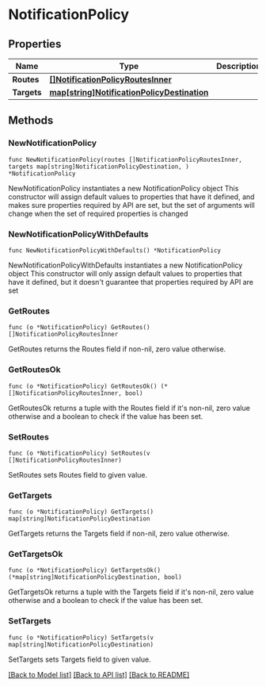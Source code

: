 # NotificationPolicy

## Properties

Name | Type | Description | Notes
------------ | ------------- | ------------- | -------------
**Routes** | [**[]NotificationPolicyRoutesInner**](NotificationPolicyRoutesInner.md) |  | 
**Targets** | [**map[string]NotificationPolicyDestination**](NotificationPolicyDestination.md) |  | 

## Methods

### NewNotificationPolicy

`func NewNotificationPolicy(routes []NotificationPolicyRoutesInner, targets map[string]NotificationPolicyDestination, ) *NotificationPolicy`

NewNotificationPolicy instantiates a new NotificationPolicy object
This constructor will assign default values to properties that have it defined,
and makes sure properties required by API are set, but the set of arguments
will change when the set of required properties is changed

### NewNotificationPolicyWithDefaults

`func NewNotificationPolicyWithDefaults() *NotificationPolicy`

NewNotificationPolicyWithDefaults instantiates a new NotificationPolicy object
This constructor will only assign default values to properties that have it defined,
but it doesn't guarantee that properties required by API are set

### GetRoutes

`func (o *NotificationPolicy) GetRoutes() []NotificationPolicyRoutesInner`

GetRoutes returns the Routes field if non-nil, zero value otherwise.

### GetRoutesOk

`func (o *NotificationPolicy) GetRoutesOk() (*[]NotificationPolicyRoutesInner, bool)`

GetRoutesOk returns a tuple with the Routes field if it's non-nil, zero value otherwise
and a boolean to check if the value has been set.

### SetRoutes

`func (o *NotificationPolicy) SetRoutes(v []NotificationPolicyRoutesInner)`

SetRoutes sets Routes field to given value.


### GetTargets

`func (o *NotificationPolicy) GetTargets() map[string]NotificationPolicyDestination`

GetTargets returns the Targets field if non-nil, zero value otherwise.

### GetTargetsOk

`func (o *NotificationPolicy) GetTargetsOk() (*map[string]NotificationPolicyDestination, bool)`

GetTargetsOk returns a tuple with the Targets field if it's non-nil, zero value otherwise
and a boolean to check if the value has been set.

### SetTargets

`func (o *NotificationPolicy) SetTargets(v map[string]NotificationPolicyDestination)`

SetTargets sets Targets field to given value.



[[Back to Model list]](../README.md#documentation-for-models) [[Back to API list]](../README.md#documentation-for-api-endpoints) [[Back to README]](../README.md)


